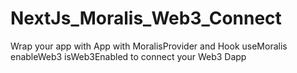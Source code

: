 # NextJs_Moralis_Web3_Connect
Wrap your app with App with MoralisProvider and Hook useMoralis enableWeb3 isWeb3Enabled to connect your Web3 Dapp
